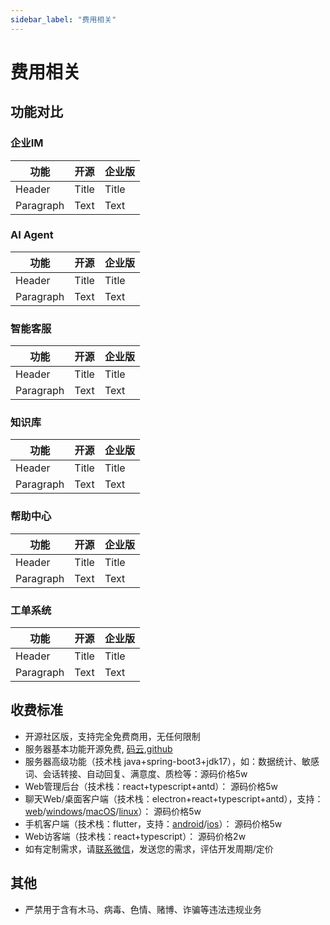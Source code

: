 ```yaml
---
sidebar_label: "费用相关"
---
```


# 费用相关

## 功能对比

### 企业IM

| 功能      | 开源  |  企业版 |
| --------- | ----- |  ------ |
| Header    | Title |  Title  |
| Paragraph | Text  |  Text   |

### AI Agent

| 功能      | 开源  |  企业版 |
| --------- | ----- |  ------ |
| Header    | Title |  Title  |
| Paragraph | Text  |  Text   |

### 智能客服

| 功能      | 开源  |  企业版 |
| --------- | ----- |  ------ |
| Header    | Title |  Title  |
| Paragraph | Text  |  Text   |

### 知识库

| 功能      | 开源  |  企业版 |
| --------- | ----- |  ------ |
| Header    | Title |  Title  |
| Paragraph | Text  |  Text   |

### 帮助中心

| 功能      | 开源  |  企业版 |
| --------- | ----- |  ------ |
| Header    | Title |  Title  |
| Paragraph | Text  |  Text   |

### 工单系统

| 功能      | 开源  |  企业版 |
| --------- | ----- |  ------ |
| Header    | Title |  Title  |
| Paragraph | Text  |  Text   |

## 收费标准

<!-- - 保留logo的前提下，可以免费安装使用，不收取任何费用。授权修改’微语‘及 Logo： 1w -->
- 开源社区版，支持完全免费商用，无任何限制
- 服务器基本功能开源免费, [码云](https://gitee.com/270580156/weiyu.im),[github](https://github.com/Bytedesk/bytedesk)
- 服务器高级功能（技术栈 java+spring-boot3+jdk17），如：数据统计、敏感词、会话转接、自动回复、满意度、质检等：源码价格5w
- Web管理后台（技术栈：react+typescript+antd）： 源码价格5w
- 聊天Web/桌面客户端（技术栈：electron+react+typescript+antd），支持：[web](https://www.weiyuai.cn/agent)/[windows](https://www.weiyuai.cn/download/weiyu-windows.exe)/[macOS](https://www.weiyuai.cn/download/weiyu-mac.dmg)/[linux](https://www.weiyuai.cn/download/weiyu-linux.AppImage)）： 源码价格5w
- 手机客户端（技术栈：flutter，支持：[android](https://www.weiyuai.cn/download/weiyu-android.apk)/[ios](https://apps.apple.com/cn/app/%E5%BE%AE%E8%AF%AD/id6470106586)）： 源码价格5w
- Web访客端（技术栈：react+typescript）： 源码价格2w
- 如有定制需求，请[联系微信](/img/wechat.png)，发送您的需求，评估开发周期/定价

## 其他

<!-- - 在保留原有商标 logo 等信息前提下，支持免费商用。如需移除，需要获得授权 -->
<!-- - 仅支持企业内部员工自用，销售、二次销售或者部署 SaaS 方式销售需要获得授权 -->
<!-- - 代理合作：您负责销售，我方负责售后，维护等，五五分成 -->
<!-- - 此软件可能存在 bug 或不完善的地方，如造成损失，需自行负责 -->
- 严禁用于含有木马、病毒、色情、赌博、诈骗等违法违规业务
<!-- - <img src="/img/wechat.png" width="150"></img> -->
<!-- - 定制按 2500 人/天 计算 -->
